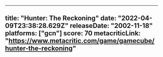 
---
title: "Hunter: The Reckoning"
date: "2022-04-09T23:38:28.629Z"
releaseDate: "2002-11-18"
platforms: ["gcn"]
score: 70
metacriticLink: "https://www.metacritic.com/game/gamecube/hunter-the-reckoning"
---

